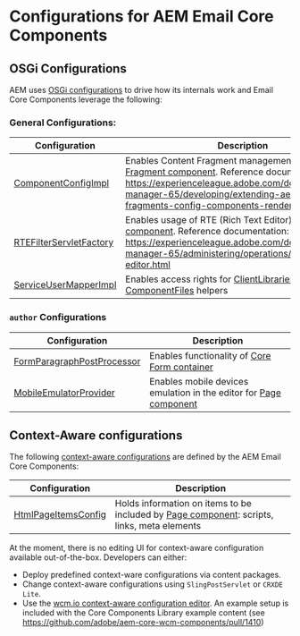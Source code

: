 # Configurations for AEM Email Core Components

## OSGi Configurations

AEM uses [OSGi configurations](https://experienceleague.adobe.com/docs/experience-manager-65/deploying/configuring/configuring-osgi.html) to drive how its internals work and Email Core Components leverage the following:

### General Configurations:

| Configuration | Description |
|---|---|
| [ComponentConfigImpl](config/src/content/jcr_root/apps/core/email/config/com.adobe.cq.dam.cfm.impl.component.ComponentConfigImpl-core-comp-v1.config) | Enables Content Fragment management for [Content Fragment component](content/src/content/jcr_root/apps/core/email/components/contentfragment/v1/contentfragment). Reference documentation: https://experienceleague.adobe.com/docs/experience-manager-65/developing/extending-aem/content-fragments-config-components-rendering.html |
| [RTEFilterServletFactory](config/src/content/jcr_root/apps/core/email/config/com.adobe.cq.ui.wcm.commons.internal.servlets.rte.RTEFilterServletFactory.amended-core-components.config) | Enables usage of RTE (Rich Text Editor) with [Text component](content/src/content/jcr_root/apps/core/email/components/text/v2/text). Reference documentation: https://experienceleague.adobe.com/docs/experience-manager-65/administering/operations/rich-text-editor.html |
| [ServiceUserMapperImpl](config/src/content/jcr_root/apps/core/email/config/org.apache.sling.serviceusermapping.impl.ServiceUserMapperImpl.amended-componentsservice.config) | Enables access rights for [ClientLibraries](bundles/core/src/main/java/com/adobe/cq/wcm/core/components/models/ClientLibraries.java) and [ComponentFiles](bundles/core/src/main/java/com/adobe/cq/wcm/core/components/models/ComponentFiles.java) helpers |

### `author` Configurations
| Configuration | Description |
|---|---|
| [FormParagraphPostProcessor](config/src/content/jcr_root/apps/core/email/config.author/com.day.cq.wcm.foundation.forms.impl.FormParagraphPostProcessor-core-components.config) | Enables functionality of [Core Form container](content/src/content/jcr_root/apps/core/email/components/form/container/v2/container) |
| [MobileEmulatorProvider](config/src/content/jcr_root/apps/core/email/config.author/com.day.cq.wcm.mobile.core.impl.MobileEmulatorProvider-core-components.config) | Enables mobile devices emulation in the editor for [Page component](content/src/content/jcr_root/apps/core/email/components/page/v3/page) |

## Context-Aware configurations

The following [context-aware configurations](https://sling.apache.org/documentation/bundles/context-aware-configuration/context-aware-configuration.html) are defined by the AEM Email Core Components:

| Configuration | Description |
|---|---|
| [HtmlPageItemsConfig](bundles/core/src/main/java/com/adobe/cq/wcm/core/components/config/HtmlPageItemsConfig.java) | Holds information on items to be included by [Page component](content/src/content/jcr_root/apps/core/email/components/page/v3/page): scripts, links, meta elements |

At the moment, there is no editing UI for context-aware configuration available out-of-the-box. Developers can either:

* Deploy predefined context-ware configurations via content packages.
* Change context-aware configurations using `SlingPostServlet` or `CRXDE Lite`.
* Use the [wcm.io context-aware configuration editor](https://wcm.io/caconfig/editor/). An example setup is included with the Core Components Library example content (see https://github.com/adobe/aem-core-wcm-components/pull/1410) 
